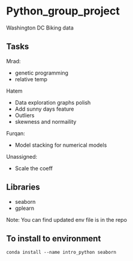 # Python_group_project

Washington DC Biking data

## Tasks

Mrad:

- genetic programming
- relative temp

Hatem

- Data exploration graphs polish
- Add sunny days feature
- Outliers
- skewness and normaility

Furqan:

- Model stacking for numerical models

Unassigned:

- Scale the coeff

## Libraries

- seaborn
- gplearn

Note: You can find updated env file is in the repo

## To install to environment

`conda install --name intro_python seaborn`